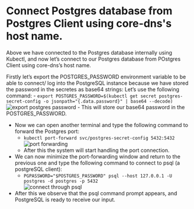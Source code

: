 # Connect Postgres database from Postgres Client using core-dns's host name.

Above we have connected to the Postgres database internally using Kubectl, and now let’s connect to our Postgres database from POstgres Client using core-dns’s host name.

Firstly let’s export the POSTGRES_PASSWORD environment variable to be able to connect/ log into the PostgreSQL instance because we have stored the password in the secretes as base64 strings: Let’s use the following command:
    - `export POSTGRES_PASSWORD=$(kubectl get secret postgres-secret-config -o jsonpath="{.data.password}" | base64 --decode)`<br/>
  ![export postgres password](https://github.com/LF-DevOps-Intern/6_1_k8s-roubusgauli-rikeshkarma/blob/master/Assignment%202/Qno3/snapshots/export%20postgres%20password.png)
    - This will store our base64 password in the POSTGRES_PASSWORD.
- Now we can open another terminal and type the following command to forward the Postgres port:
  - `kubectl port-forward svc/postgres-secret-config 5432:5432`<br/>
  ![port forwarding](https://github.com/LF-DevOps-Intern/6_1_k8s-roubusgauli-rikeshkarma/blob/master/Assignment%202/Qno3/snapshots/port%20forwarding.png)
  - After this the system will start handling the port connection.
- We can now minimize the port-forwarding window and return to the previous one and type the following command to connect to psql (a postgreSQL client):
  - `PGPASSWORD="$POSTGRES_PASSWORD" psql --host 127.0.0.1 -U postgres -d postgres -p 5432`<br/>
  ![connect through psql](https://github.com/LF-DevOps-Intern/6_1_k8s-roubusgauli-rikeshkarma/blob/master/Assignment%202/Qno3/snapshots/connecting%20througl%20psql.png)
- After this we observe that the psql command prompt appears, and PostgreSQL is ready to receive our input.